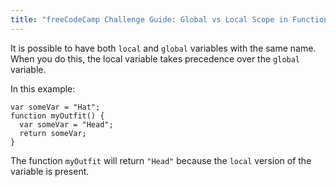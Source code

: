 ```yaml
---
title: "freeCodeCamp Challenge Guide: Global vs Local Scope in Functions"
---
```


It is possible to have both `local` and `global` variables with the same name. When you do this, the local variable takes precedence over the `global` variable.

In this example:

    var someVar = "Hat";
    function myOutfit() {
      var someVar = "Head";
      return someVar;
    }

The function `myOutfit` will return `"Head"` because the `local` version of the variable is present.
